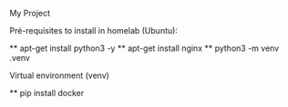 My Project

Pré-requisites to install in homelab (Ubuntu):

** apt-get install python3 -y
** apt-get install nginx
** python3 -m venv .venv

Virtual environment (venv)

** pip install docker
